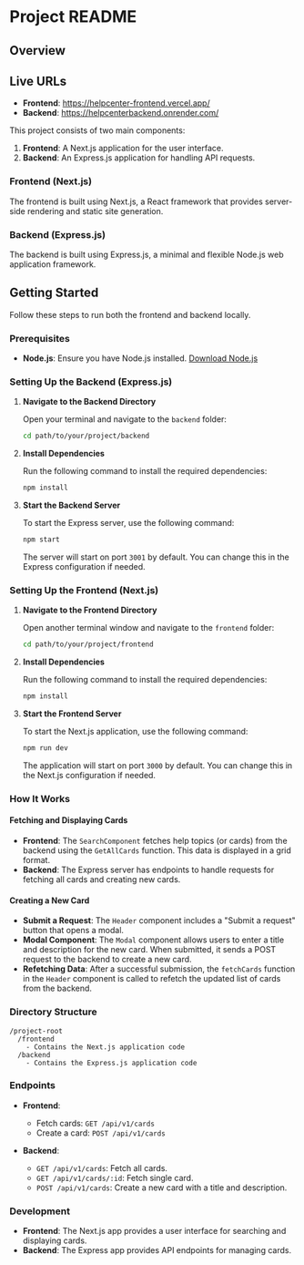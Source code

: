 # Project README

## Overview

## Live URLs

- **Frontend**: https://helpcenter-frontend.vercel.app/
- **Backend**: https://helpcenterbackend.onrender.com/

This project consists of two main components:

1. **Frontend**: A Next.js application for the user interface.
2. **Backend**: An Express.js application for handling API requests.

### Frontend (Next.js)

The frontend is built using Next.js, a React framework that provides server-side rendering and static site generation.

### Backend (Express.js)

The backend is built using Express.js, a minimal and flexible Node.js web application framework.

## Getting Started

Follow these steps to run both the frontend and backend locally.

### Prerequisites

- **Node.js**: Ensure you have Node.js installed. [Download Node.js](https://nodejs.org/)

### Setting Up the Backend (Express.js)

1. **Navigate to the Backend Directory**

   Open your terminal and navigate to the `backend` folder:

   ```bash
   cd path/to/your/project/backend
   ```

2. **Install Dependencies**

   Run the following command to install the required dependencies:

   ```bash
   npm install
   ```

3. **Start the Backend Server**

   To start the Express server, use the following command:

   ```bash
   npm start
   ```

   The server will start on port `3001` by default. You can change this in the Express configuration if needed.

### Setting Up the Frontend (Next.js)

1. **Navigate to the Frontend Directory**

   Open another terminal window and navigate to the `frontend` folder:

   ```bash
   cd path/to/your/project/frontend
   ```

2. **Install Dependencies**

   Run the following command to install the required dependencies:

   ```bash
   npm install
   ```

3. **Start the Frontend Server**

   To start the Next.js application, use the following command:

   ```bash
   npm run dev
   ```

   The application will start on port `3000` by default. You can change this in the Next.js configuration if needed.

### How It Works

#### Fetching and Displaying Cards

- **Frontend**: The `SearchComponent` fetches help topics (or cards) from the backend using the `GetAllCards` function. This data is displayed in a grid format.
- **Backend**: The Express server has endpoints to handle requests for fetching all cards and creating new cards.

#### Creating a New Card

- **Submit a Request**: The `Header` component includes a "Submit a request" button that opens a modal.
- **Modal Component**: The `Modal` component allows users to enter a title and description for the new card. When submitted, it sends a POST request to the backend to create a new card.
- **Refetching Data**: After a successful submission, the `fetchCards` function in the `Header` component is called to refetch the updated list of cards from the backend.

### Directory Structure

```
/project-root
  /frontend
    - Contains the Next.js application code
  /backend
    - Contains the Express.js application code
```

### Endpoints

- **Frontend**:

  - Fetch cards: `GET /api/v1/cards`
  - Create a card: `POST /api/v1/cards`

- **Backend**:
  - `GET /api/v1/cards`: Fetch all cards.
  - `GET /api/v1/cards/:id`: Fetch single card.
  - `POST /api/v1/cards`: Create a new card with a title and description.

### Development

- **Frontend**: The Next.js app provides a user interface for searching and displaying cards.
- **Backend**: The Express app provides API endpoints for managing cards.
